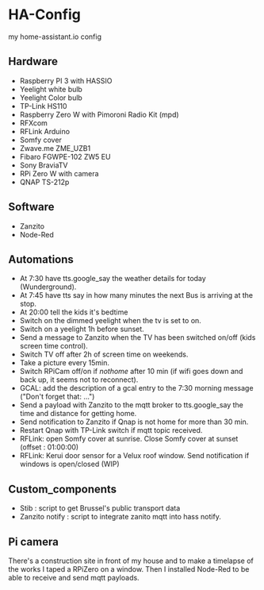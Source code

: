 # HA-Config
my home-assistant.io config
## Hardware
- Raspberry PI 3 with HASSIO
- Yeelight white bulb
- Yeelight Color bulb
- TP-Link HS110
- Raspberry Zero W with Pimoroni Radio Kit (mpd)
- RFXcom
- RFLink Arduino
- Somfy cover
- Zwave.me ZME_UZB1
- Fibaro FGWPE-102 ZW5 EU
- Sony BraviaTV
- RPi Zero W with camera
- QNAP TS-212p

## Software
- Zanzito
- Node-Red

## Automations

- At 7:30 have tts.google_say the weather details for today (Wunderground).
- At 7:45 have tts say in how many minutes the next Bus is arriving at the stop.
- At 20:00 tell the kids it's bedtime
- Switch on the dimmed yeelight when the tv is set to on.
- Switch on a yeelight 1h before sunset.
- Send a message to Zanzito when the TV has been switched on/off (kids screen time control).
- Switch TV off after 2h of screen time on weekends.
- Take a picture every 15min.
- Switch RPiCam off/on if _nothome_ after 10 min (if wifi goes down and back up, it seems not to reconnect).
- GCAL: add the description of a gcal entry to the 7:30 morning message ("Don't forget that: ...")
- Send a payload with Zanzito to the mqtt broker to tts.google_say the time and distance for getting home.
- Send notification to Zanzito if Qnap is not home for more than 30 min. 
- Restart Qnap with TP-Link switch if mqtt topic received.
- RFLink: open Somfy cover at sunrise. Close Somfy cover at sunset (offset : 01:00:00)
- RFLink: Kerui door sensor for a Velux roof window. Send notification if windows is open/closed (WIP)

## Custom_components

- Stib : script to get Brussel's public transport data
- Zanzito notify : script to integrate zanito mqtt into hass notify.

## Pi camera
There's a construction site in front of my house and to make a timelapse of the works I taped a RPiZero on a window. Then I installed Node-Red to be able to receive and send  mqtt payloads.
